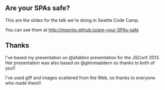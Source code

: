 ## Are your SPAs safe?

This are the slides for the talk we're doing in Seattle Code Camp.

You can see them at http://mgonto.github.io/are-your-SPAs-safe

## Thanks

I've based my presentation on @afabbro presentation for the JSConf 2013. Her presentation was also based on @glenmaddern so thanks to both of you!!

I've used giff and images scattered from the Web, so thanks to everyone who made them!!
